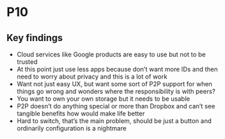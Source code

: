 # P10

## Key findings

* Cloud services like Google products are easy to use but not to be trusted
* At this point just use less apps because don’t want more IDs and then need to worry about privacy and this is a lot of work
* Want not just easy UX, but want some sort of P2P support for when things go wrong and wonders where the responsibility is with peers?
* You want to own your own storage but it needs to be usable
* P2P doesn’t do anything special or more than Dropbox and can’t see tangible benefits how would make life better
* Hard to switch, that’s the main problem, should be just a button and ordinarily configuration is a nightmare

